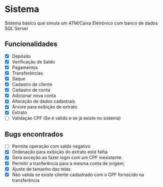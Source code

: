 # Sistema
Sistema básico que simula um ATM/Caixa Eletrônico com banco de dados SQL Server

## Funcionalidades
- [x] Depósito
- [x] Verificação de Saldo
- [x] Pagamentos
- [x] Transferências
- [x] Saque
- [x] Cadastro de cliente
- [x] Cadastro de conta
- [x] Adicionar nova conta
- [x] Alteração de dados cadastrais
- [x] Árvore para exibição de extrato
- [x] Extrato
- [ ] Validação CPF (Se é válido e se já existe no sistema)

## Bugs encontrados
- [ ] Permite operação com saldo negativo
- [X] Ordenação para exibição do extrato está falha
- [X] Gera exceção ao fazer login com um CPF inexistente 
- [x] Permitir a tranferência para a mesma conta de origem;
- [x] Ajuste de tamanho das telas
- [x] Não valida se existe cliente cadastrado com o CPF fornecido na transferência
